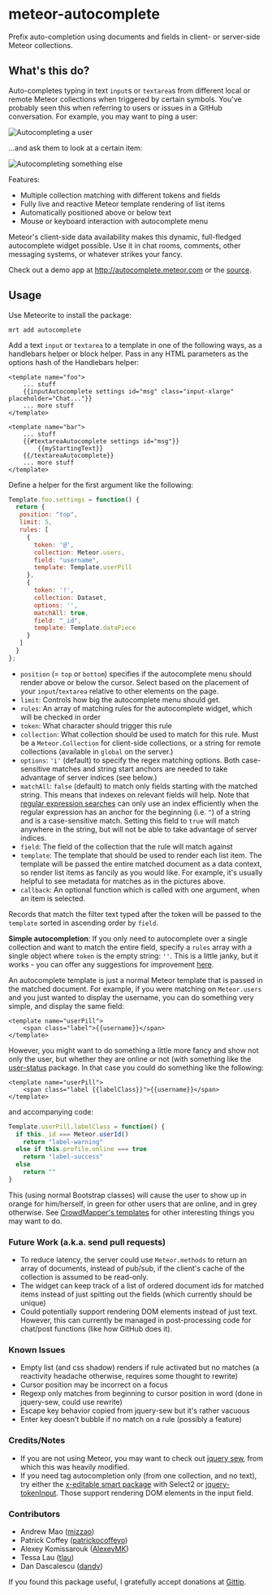 meteor-autocomplete
===================

Prefix auto-completion using documents and fields in client- or server-side Meteor collections.

## What's this do?

Auto-completes typing in text `input`s or `textarea`s from different local or remote Meteor collections when triggered by certain symbols. You've probably seen this when referring to users or issues in a GitHub conversation. For example, you may want to ping a user:

![Autocompleting a user](https://raw.github.com/mizzao/meteor-autocomplete/master/docs/mention1.png)

...and ask them to look at a certain item:

![Autocompleting something else](https://raw.github.com/mizzao/meteor-autocomplete/master/docs/mention2.png)

Features:
 - Multiple collection matching with different tokens and fields
 - Fully live and reactive Meteor template rendering of list items
 - Automatically positioned above or below text
 - Mouse or keyboard interaction with autocomplete menu

Meteor's client-side data availability makes this dynamic, full-fledged autocomplete widget possible. Use it in chat rooms, comments, other messaging systems, or whatever strikes your fancy.

Check out a demo app at http://autocomplete.meteor.com or the [source](https://github.com/mizzao/meteor-autocomplete/tree/master/examples/pubsublocal).

## Usage

Use Meteorite to install the package:

```
mrt add autocomplete
```

Add a text `input` or `textarea` to a template in one of the following ways, as a handlebars helper or block helper. Pass in any HTML parameters as the options hash of the Handlebars helper:

```
<template name="foo">
    ... stuff
    {{inputAutocomplete settings id="msg" class="input-xlarge" placeholder="Chat..."}}
    ... more stuff
</template>

<template name="bar">
    ... stuff
    {{#textareaAutocomplete settings id="msg"}}
        {{myStartingText}}
    {{/textareaAutocomplete}}
    ... more stuff
</template>
```

Define a helper for the first argument like the following:

```javascript
Template.foo.settings = function() {
  return {
   position: "top",
   limit: 5,
   rules: [
     {
       token: '@',
       collection: Meteor.users,
       field: "username",
       template: Template.userPill
     },
     {
       token: '!',
       collection: Dataset,
       options: '',
       matchAll: true,
       field: "_id",
       template: Template.dataPiece
     }
   ]
  }
};
```

- `position` (= `top` or `bottom`) specifies if the autocomplete menu should render above or below the cursor. Select based on the placement of your `input`/`textarea` relative to other elements on the page.
- `limit`: Controls how big the autocomplete menu should get.
- `rules`: An array of matching rules for the autocomplete widget, which will be checked in order
- `token`: What character should trigger this rule
- `collection`: What collection should be used to match for this rule. Must be a `Meteor.Collection` for client-side collections, or a string for remote collections (available in `global` on the server.)
- `options`: `'i'` (default) to specify the regex matching options. Both case-sensitive matches and string start anchors are needed to take advantage of server indices (see below.)
- `matchAll`: `false` (default) to match only fields starting with the matched string. This means that indexes on relevant fields will help. Note that [regular expression searches](http://docs.mongodb.org/manual/reference/operator/query/regex/) can only use an index efficiently when the regular expression has an anchor for the beginning (i.e. `^`) of a string and is a case-sensitive match. Setting this field to `true` will match anywhere in the string, but will not be able to take advantage of server indices.
- `field`: The field of the collection that the rule will match against
- `template`: The template that should be used to render each list item. The template will be passed the entire matched document as a data context, so render list items as fancily as you would like. For example, it's usually helpful to see metadata for matches as in the pictures above.
- `callback`: An optional function which is called with one argument, when an item is selected.

Records that match the filter text typed after the token will be passed to the `template` sorted in ascending order by `field`.

**Simple autocompletion**: If you only need to autocomplete over a single collection and want to match the entire field, specify a `rules` array with a single object where `token` is the empty string: `''`. This is a little janky, but it works - you can offer any suggestions for improvement [here](https://github.com/mizzao/meteor-autocomplete/issues/4).

An autocomplete template is just a normal Meteor template that is passed in the matched document. For example, if you were matching on `Meteor.users` and you just wanted to display the username, you can do something very simple, and display the same field:

```
<template name="userPill">
    <span class="label">{{username}}</span>
</template>
```

However, you might want to do something a little more fancy and show not only the user, but whether they are online or not (with something like the [user-status](https://github.com/mizzao/meteor-user-status) package. In that case you could do something like the following:

```
<template name="userPill">
    <span class="label {{labelClass}}">{{username}}</span>
</template>
```

and accompanying code:

```javascript
Template.userPill.labelClass = function() {
  if this._id === Meteor.userId()
    return "label-warning"
  else if this.profile.online === true
    return "label-success"
  else
    return ""
}
```

This (using normal Bootstrap classes) will cause the user to show up in orange for him/herself, in green for other users that are online, and in grey otherwise. See [CrowdMapper's templates](https://github.com/mizzao/CrowdMapper/blob/master/client/views/common.html) for other interesting things you may want to do.

### Future Work (a.k.a. send pull requests)

- To reduce latency, the server could use `Meteor.methods` to return an array of documents, instead of pub/sub, if the client's cache of the collection is assumed to be read-only.
- The widget can keep track of a list of ordered document ids for matched items instead of just spitting out the fields (which currently should be unique)
- Could potentially support rendering DOM elements instead of just text. However, this can currently be managed in post-processing code for chat/post functions (like how GitHub does it).

### Known Issues

- Empty list (and css shadow) renders if rule activated but no matches (a reactivity headache otherwise, requires some thought to rewrite)
- Cursor position may be incorrect on a focus
- Regexp only matches from beginning to cursor position in word (done in jquery-sew, could use rewrite)
- Escape key behavior copied from jquery-sew but it's rather vacuous
- Enter key doesn't bubble if no match on a rule (possibly a feature)

### Credits/Notes

- If you are not using Meteor, you may want to check out [jquery sew](https://github.com/tactivos/jquery-sew), from which this was heavily modified.
- If you need tag autocompletion only (from one collection, and no text), try either the [x-editable smart package](https://github.com/nate-strauser/meteor-x-editable-bootstrap) with Select2 or [jquery-tokenInput](http://loopj.com/jquery-tokeninput/). Those support rendering DOM elements in the input field.

### Contributors

- Andrew Mao ([mizzao](https://github.com/mizzao))
- Patrick Coffey ([patrickocoffeyo](https://github.com/patrickocoffeyo))
- Alexey Komissarouk ([AlexeyMK](https://github.com/AlexeyMK))
- Tessa Lau ([tlau](https://github.com/tlau))
- Dan Dascalescu ([dandv](https://github.com/dandv))

If you found this package useful, I gratefully accept donations at [Gittip](https://www.gittip.com/mizzao/).
